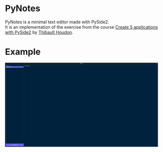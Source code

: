 # PyNotes

PyNotes is a minimal text editor made with PySide2.\
It is an implementation of the exercise from the course [Create 5 applications with PySide2](https://www.docstring.fr/formations/creer-5-applications-de-bureau) by [Thibault Houdon](https://github.com/ThibH).

# Example

![pynotes example](https://github.com/Cardiox12/PyNotes/blob/master/examples/PyNotes_Example.png?raw=true)
